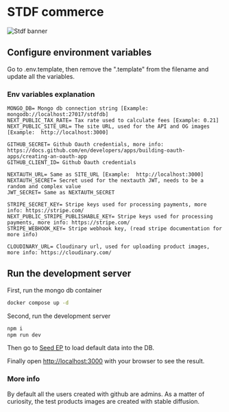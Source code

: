 
# STDF commerce

![Stdf banner](https://res.cloudinary.com/dnh0go0q2/image/upload/v1668029774/Stdf_banner_u4kqag.jpg)

## Configure environment variables

Go to .env.template, then remove the ".template" from the filename and update all the variables.

### Env variables explanation

```text
MONGO_DB= Mongo db connection string [Example: mongodb://localhost:27017/stdfdb]
NEXT_PUBLIC_TAX_RATE= Tax rate used to calculate fees [Example: 0.21]
NEXT_PUBLIC_SITE_URL= The site URL, used for the API and OG images [Example:  http://localhost:3000]

GITHUB_SECRET= Github Oauth credentials, more info: https://docs.github.com/en/developers/apps/building-oauth-apps/creating-an-oauth-app
GITHUB_CLIENT_ID= Github Oauth credentials 

NEXTAUTH_URL= Same as SITE_URL [Example:  http://localhost:3000]
NEXTAUTH_SECRET= Secret used for the nextauth JWT, needs to be a random and complex value
JWT_SECRET= Same as NEXTAUTH_SECRET

STRIPE_SECRET_KEY= Stripe keys used for processing payments, more info: https://stripe.com/
NEXT_PUBLIC_STRIPE_PUBLISHABLE_KEY= Stripe keys used for processing payments, more info: https://stripe.com/
STRIPE_WEBHOOK_KEY= Stripe webhook key, (read stripe documentation for more info)

CLOUDINARY_URL= Cloudinary url, used for uploading product images, more info: https://cloudinary.com/

```

## Run the development server

First, run the mongo db container

```bash
docker compose up -d
```

Second, run the development server

```bash
npm i
npm run dev 
```

Then go to [Seed EP](http://localhost:3000/api/seed) to load default data into the DB.

Finally open [http://localhost:3000](http://localhost:3000) with your browser to see the result.

### More info

By default all the users created with github are admins.
As a matter of curiosity, the test products images are created with stable diffusion.
